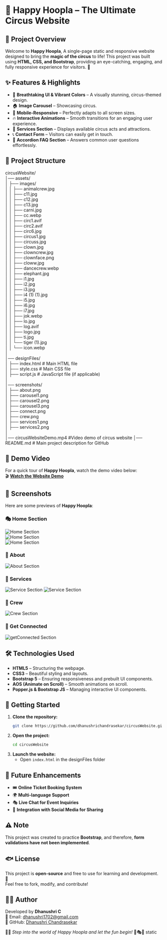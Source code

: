 # 🎪 Happy Hoopla – The Ultimate Circus Website

## 🌟 Project Overview
Welcome to **Happy Hoopla**, A single-page static and responsive website designed to bring the **magic of the circus** to life! This project was built using **HTML, CSS, and Bootstrap**, providing an eye-catching, engaging, and fully responsive experience for visitors. 🎉

## ✨ Features & Highlights
- 🎨 **Breathtaking UI & Vibrant Colors** – A visually stunning, circus-themed design.
- 🏠 **Image Carousel** – Showcasing circus.
- 📱 **Mobile-Responsive** – Perfectly adapts to all screen sizes.
- 🔥 **Interactive Animations** – Smooth transitions for an engaging user experience.
- 📢 **Services Section** – Displays available circus acts and attractions.
- 📞 **Contact Form** – Visitors can easily get in touch.
- 🔽 **Accordion FAQ Section** – Answers common user questions effortlessly.

## 📂 Project Structure
circusWebsite/  
│── assets/  
│   ├── images/  
│   │   ├── animalcrew.jpg  
│   │   ├── c11.jpg  
│   │   ├── c12.jpg  
│   │   ├── c13.jpg  
│   │   ├── carni.jpg  
│   │   ├── cc.webp  
│   │   ├── circ1.avif  
│   │   ├── circ2.avif  
│   │   ├── circ6.jpg  
│   │   ├── circus1.jpg  
│   │   ├── circuss.jpg  
│   │   ├── clown.jpg  
│   │   ├── clowncrew.jpg  
│   │   ├── clownface.png  
│   │   ├── cloww.jpg  
│   │   ├── dancecrew.webp  
│   │   ├── elephant.jpg  
│   │   ├── i1.jpg  
│   │   ├── i2.jpg  
│   │   ├── i3.jpg  
│   │   ├── i4 (1) (1).jpg  
│   │   ├── i5.jpg  
│   │   ├── i6.jpg  
│   │   ├── i7.jpg  
│   │   ├── jok.webp  
│   │   ├── lo.jpg  
│   │   ├── log.avif  
│   │   ├── logo.jpg  
│   │   ├── ti.jpg  
│   │   └── tiger (1).jpg   
│   │   └── icon.webp  
│  
│── designFiles/  
│   ├── index.html        # Main HTML file  
│   ├── style.css         # Main CSS file  
│   ├── script.js         # JavaScript file (if applicable)  
│  
│── screenshots/  
│   ├── about.png  
│   ├── carousel1.png  
│   ├── carousel2.png  
│   ├── carousel3.png  
│   ├── connect.png  
│   ├── crew.png  
│   ├── services1.png  
│   ├── services2.png  
│  
│── circusWebsiteDemo.mp4 #Video demo of circus website
│── README.md             # Main project description for GitHub  

## 🎥 Demo Video  
For a quick tour of **Happy Hoopla**, watch the demo video below:  
🎬 **[Watch the Website Demo](https://github.com/dhanushrichandrasekar/circusWebsite/blob/155965e49a7775e049b126cb22bc8c5ae6eb2518/circusWebsiteDemo.mp4)**

## 📸 Screenshots  
Here are some previews of **Happy Hoopla**:  

### 🎭 Home Section  
![Home Section](https://github.com/dhanushrichandrasekar/circusWebsite/blob/155965e49a7775e049b126cb22bc8c5ae6eb2518/screenshots/carousel1.png)  
![Home Section](https://github.com/dhanushrichandrasekar/circusWebsite/blob/155965e49a7775e049b126cb22bc8c5ae6eb2518/screenshots/carousel2.png)  
![Home Section](https://github.com/dhanushrichandrasekar/circusWebsite/blob/155965e49a7775e049b126cb22bc8c5ae6eb2518/screenshots/carousel3.png)  

### 🎪 About  
![About Section](https://github.com/dhanushrichandrasekar/circusWebsite/blob/155965e49a7775e049b126cb22bc8c5ae6eb2518/screenshots/about.png)  

### 🎩 Services
![Service Section](https://github.com/dhanushrichandrasekar/circusWebsite/blob/155965e49a7775e049b126cb22bc8c5ae6eb2518/screenshots/services1.png)
![Service Section](https://github.com/dhanushrichandrasekar/circusWebsite/blob/155965e49a7775e049b126cb22bc8c5ae6eb2518/screenshots/services2.png)

### 🎩 Crew
![Crew Section](https://github.com/dhanushrichandrasekar/circusWebsite/blob/155965e49a7775e049b126cb22bc8c5ae6eb2518/screenshots/crew.png)

### 🔗 Get Connected 
![getConnected Section](https://github.com/dhanushrichandrasekar/circusWebsite/blob/155965e49a7775e049b126cb22bc8c5ae6eb2518/screenshots/connect.png)

## 🛠 Technologies Used
- **HTML5** – Structuring the webpage.
- **CSS3** – Beautiful styling and layouts.
- **Bootstrap 5** – Ensuring responsiveness and prebuilt UI components.
- **AOS (Animate on Scroll)** – Smooth animations on scroll.
- **Popper.js & Bootstrap JS** – Managing interactive UI components.

## 🚀 Getting Started
1. **Clone the repository:**
   ```bash
   git clone https://github.com/dhanushrichandrasekar/circusWebsite.git
   ```
2. **Open the project:**
   ```bash
   cd circusWebsite
   ```
3. **Launch the website:**
   - Open `index.html` in the designFiles folder

## 🎯 Future Enhancements
- 🎟️ **Online Ticket Booking System**
- 🌍 **Multi-language Support**
- 🎭 **Live Chat for Event Inquiries**
- 🚀 **Integration with Social Media for Sharing**

## ⚠️ Note
This project was created to practice **Bootstrap**, and therefore, **form validations have not been implemented**.

## 🐟 License
This project is **open-source** and free to use for learning and development. 🚀  
Feel free to fork, modify, and contribute!  

## 👨‍💻 Author  
Developed by **Dhanushri C**  
📧 Email: dhanushri1702@gmail.com  
📌 GitHub: [Dhanushri Chandrasekar](https://github.com/dhanushrichandrasekar)  

🎪✨ *Step into the world of Happy Hoopla and let the fun begin!* 🎠🎭🎉 static 

